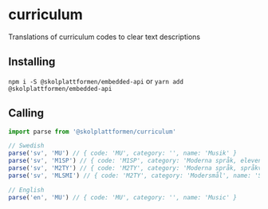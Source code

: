 # curriculum

Translations of curriculum codes to clear text descriptions

## Installing

`npm i -S @skolplattformen/embedded-api` or `yarn add @skolplattformen/embedded-api`

## Calling

```javascript
import parse from '@skolplattformen/curriculum'

// Swedish
parse('sv', 'MU') // { code: 'MU', category: '', name: 'Musik' }
parse('sv', 'M1SP') // { code: 'M1SP', category: 'Moderna språk, elevens val', name: 'Spanska' }
parse('sv', 'M2TY') // { code: 'M2TY', category: 'Moderna språk, språkval', name: 'Tyska' }
parse('sv', 'MLSMI') // { code: 'M2TY', category: 'Modersmål', name: 'Samiska' }

// English
parse('en', 'MU') // { code: 'MU', category: '', name: 'Music' }
```
